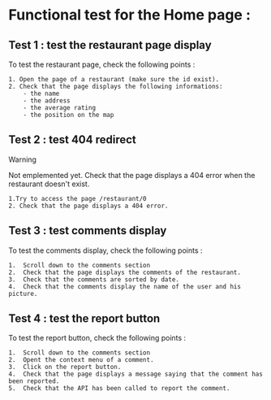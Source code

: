 # Functional test for the Home page :

## Test 1 : test the restaurant page display
To test the restaurant page, check the following points :

    1. Open the page of a restaurant (make sure the id exist).
    2. Check that the page displays the following informations:
        - the name 
        - the address
        - the average rating
        - the position on the map

## Test 2 : test 404 redirect 
> [!WARNING]
> Not emplemented yet.
Check that the page displays a 404 error when the restaurant doesn't exist.

    1.Try to access the page /restaurant/0
    2. Check that the page displays a 404 error.


## Test 3 : test comments display
To test the comments display, check the following points :

    1.  Scroll down to the comments section 
    2.  Check that the page displays the comments of the restaurant.
    3.  Check that the comments are sorted by date.
    4.  Check that the comments display the name of the user and his picture.

## Test 4 : test the report button
To test the report button, check the following points :

    1.  Scroll down to the comments section 
    2.  Opent the context menu of a comment.
    3.  Click on the report button.
    4.  Check that the page displays a message saying that the comment has been reported.
    5.  Check that the API has been called to report the comment.